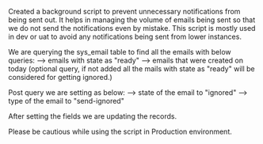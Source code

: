 Created a background script to prevent unnecessary notifications from being sent out. 
It helps in managing the volume of emails being sent so that we do not send the notifications even by mistake. 
This script is mostly used in dev or uat to avoid any notifications being sent from lower instances.

We are querying the sys_email table to find all the emails with below queries:
--> emails with state as "ready"
--> emails that were created on today (optional query, if not added all the mails with state as "ready" will be considered for getting ignored.) 

Post query we are setting as below:
--> state of the email to "ignored"
--> type of the email to "send-ignored"

After setting the fields we are updating the records.

Please be cautious while using the script in Production environment.
